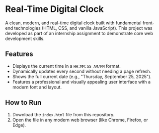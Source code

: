 # Real-Time Digital Clock

A clean, modern, and real-time digital clock built with fundamental front-end technologies (HTML, CSS, and vanilla JavaScript). This project was developed as part of an internship assignment to demonstrate core web development skills.

## Features
- Displays the current time in a `HH:MM:SS AM/PM` format.
- Dynamically updates every second without needing a page refresh.
- Shows the full current date (e.g., "Thursday, September 25, 2025").
- Features a professional and visually appealing user interface with a modern font and layout.

## How to Run
1.  Download the `index.html` file from this repository.
2.  Open the file in any modern web browser (like Chrome, Firefox, or Edge).
